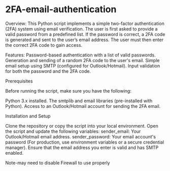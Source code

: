 # 2FA-email-authentication

Overview:
This Python script implements a simple two-factor authentication (2FA) system using email verification. The user is first asked to provide a valid password from a predefined list. If the password is correct, a 2FA code is generated and sent to the user’s email address. The user must then enter the correct 2FA code to gain access.

Features:
Password-based authentication with a list of valid passwords.
Generation and sending of a random 2FA code to the user's email.
Simple email setup using SMTP (configured for Outlook/Hotmail).
Input validation for both the password and the 2FA code.


Prerequisites


Before running the script, make sure you have the following:

Python 3.x installed.
The smtplib and email libraries (pre-installed with Python).
Access to an Outlook/Hotmail account for sending the 2FA email.


Installation and Setup


Clone the repository or copy the script into your local environment.
Open the script and update the following variables:
sender_email: Your Outlook/Hotmail email address.
sender_password: Your email account's password (For production, use environment variables or a secure credential manager).
Ensure that the email address you enter is valid and has SMTP enabled.

Note-may need to disable Firewall to use properly
